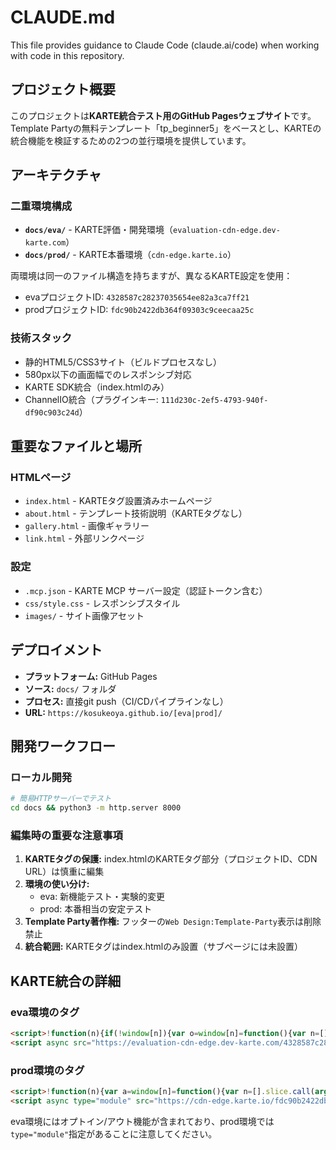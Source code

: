 # CLAUDE.md

This file provides guidance to Claude Code (claude.ai/code) when working with code in this repository.

## プロジェクト概要

このプロジェクトは**KARTE統合テスト用のGitHub Pagesウェブサイト**です。Template Partyの無料テンプレート「tp_beginner5」をベースとし、KARTEの統合機能を検証するための2つの並行環境を提供しています。

## アーキテクチャ

### 二重環境構成
- **`docs/eva/`** - KARTE評価・開発環境（`evaluation-cdn-edge.dev-karte.com`）
- **`docs/prod/`** - KARTE本番環境（`cdn-edge.karte.io`）

両環境は同一のファイル構造を持ちますが、異なるKARTE設定を使用：
- evaプロジェクトID: `4328587c28237035654ee82a3ca7ff21`
- prodプロジェクトID: `fdc90b2422db364f09303c9ceecaa25c`

### 技術スタック
- 静的HTML5/CSS3サイト（ビルドプロセスなし）
- 580px以下の画面幅でのレスポンシブ対応
- KARTE SDK統合（index.htmlのみ）
- ChannelIO統合（プラグインキー: `111d230c-2ef5-4793-940f-df90c903c24d`）

## 重要なファイルと場所

### HTMLページ
- `index.html` - KARTEタグ設置済みホームページ
- `about.html` - テンプレート技術説明（KARTEタグなし）
- `gallery.html` - 画像ギャラリー
- `link.html` - 外部リンクページ

### 設定
- `.mcp.json` - KARTE MCP サーバー設定（認証トークン含む）
- `css/style.css` - レスポンシブスタイル
- `images/` - サイト画像アセット

## デプロイメント

- **プラットフォーム:** GitHub Pages
- **ソース:** `docs/` フォルダ
- **プロセス:** 直接git push（CI/CDパイプラインなし）
- **URL:** `https://kosukeoya.github.io/[eva|prod]/`

## 開発ワークフロー

### ローカル開発
```bash
# 簡易HTTPサーバーでテスト
cd docs && python3 -m http.server 8000
```

### 編集時の重要な注意事項

1. **KARTEタグの保護:** index.htmlのKARTEタグ部分（プロジェクトID、CDN URL）は慎重に編集
2. **環境の使い分け:**
   - eva: 新機能テスト・実験的変更
   - prod: 本番相当の安定テスト
3. **Template Party著作権:** フッターの`Web Design:Template-Party`表示は削除禁止
4. **統合範囲:** KARTEタグはindex.htmlのみ設置（サブページには未設置）

## KARTE統合の詳細

### eva環境のタグ
```html
<script>!function(n){if(!window[n]){var o=window[n]=function(){var n=[].slice.call(arguments);return o.x?o.x.apply(0,n):o.q.push(n)};o.q=[],o.i=Date.now(),o.allow=function(){o.o="allow"},o.deny=function(){o.o="deny"}}}("krt")</script>
<script async src="https://evaluation-cdn-edge.dev-karte.com/4328587c28237035654ee82a3ca7ff21/edge.js"></script>
```

### prod環境のタグ
```html
<script>!function(n){var a=window[n]=function(){var n=[].slice.call(arguments);return a.x?a.x.apply(0,n):a.q.push(n)};a.q=[],a.i=Date.now()}("krt")</script>
<script async type="module" src="https://cdn-edge.karte.io/fdc90b2422db364f09303c9ceecaa25c/edge.js"></script>
```

eva環境にはオプトイン/アウト機能が含まれており、prod環境では`type="module"`指定があることに注意してください。
